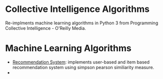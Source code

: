 # Collective Intelligence Algorithms
Re-implments machine learning algorithms in Python 3 from Programming Collective Intelligence - O'Reilly Media.

# Machine Learning Algorithms
* [Recommendation System](https://github.com/RSimran/Collective-Intelligence-Algorithmns/tree/master/Recommendation): implements user-based and item based recommendation system using simpson pearson similiarity measure.
*
